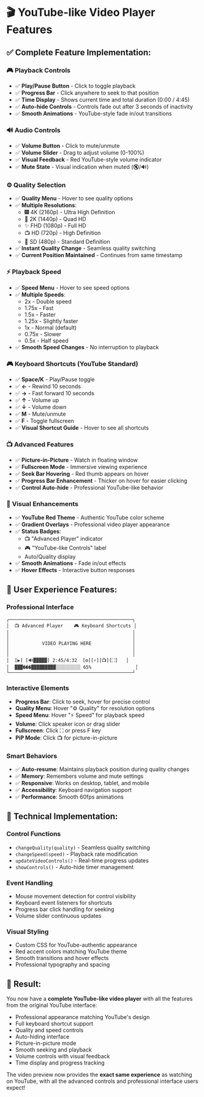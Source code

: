 # 🎬 YouTube-like Video Player Features

## ✅ Complete Feature Implementation:

### 🎮 **Playback Controls**
- ✅ **Play/Pause Button** - Click to toggle playback
- ✅ **Progress Bar** - Click anywhere to seek to that position
- ✅ **Time Display** - Shows current time and total duration (0:00 / 4:45)
- ✅ **Auto-hide Controls** - Controls fade out after 3 seconds of inactivity
- ✅ **Smooth Animations** - YouTube-style fade in/out transitions

### 🔊 **Audio Controls**
- ✅ **Volume Button** - Click to mute/unmute
- ✅ **Volume Slider** - Drag to adjust volume (0-100%)
- ✅ **Visual Feedback** - Red YouTube-style volume indicator
- ✅ **Mute State** - Visual indication when muted (🔇/🔊)

### ⚙️ **Quality Selection**
- ✅ **Quality Menu** - Hover to see quality options
- ✅ **Multiple Resolutions**:
  - 🎆 4K (2160p) - Ultra High Definition
  - 🎥 2K (1440p) - Quad HD  
  - ✨ FHD (1080p) - Full HD
  - 📺 HD (720p) - High Definition
  - 📱 SD (480p) - Standard Definition
- ✅ **Instant Quality Change** - Seamless quality switching
- ✅ **Current Position Maintained** - Continues from same timestamp

### ⚡ **Playback Speed**
- ✅ **Speed Menu** - Hover to see speed options
- ✅ **Multiple Speeds**:
  - 2x - Double speed
  - 1.75x - Fast
  - 1.5x - Faster
  - 1.25x - Slightly faster
  - 1x - Normal (default)
  - 0.75x - Slower
  - 0.5x - Half speed
- ✅ **Smooth Speed Changes** - No interruption to playback

### 🎮 **Keyboard Shortcuts** (YouTube Standard)
- ✅ **Space/K** - Play/Pause toggle
- ✅ **←** - Rewind 10 seconds
- ✅ **→** - Fast forward 10 seconds  
- ✅ **↑** - Volume up
- ✅ **↓** - Volume down
- ✅ **M** - Mute/unmute
- ✅ **F** - Toggle fullscreen
- ✅ **Visual Shortcut Guide** - Hover to see all shortcuts

### 📺 **Advanced Features**
- ✅ **Picture-in-Picture** - Watch in floating window
- ✅ **Fullscreen Mode** - Immersive viewing experience
- ✅ **Seek Bar Hovering** - Red thumb appears on hover
- ✅ **Progress Bar Enhancement** - Thicker on hover for easier clicking
- ✅ **Control Auto-hide** - Professional YouTube-like behavior

### 🎨 **Visual Enhancements**
- ✅ **YouTube Red Theme** - Authentic YouTube color scheme
- ✅ **Gradient Overlays** - Professional video player appearance
- ✅ **Status Badges**:
  - 📺 "Advanced Player" indicator
  - 🎮 "YouTube-like Controls" label
  - Auto/Quality display
- ✅ **Smooth Animations** - Fade in/out effects
- ✅ **Hover Effects** - Interactive button responses

## 🎯 **User Experience Features**:

### **Professional Interface**
```
┌─────────────────────────────────────────────┐
│  📺 Advanced Player    🎮 Keyboard Shortcuts │
│                                             │
│                                             │
│            VIDEO PLAYING HERE               │
│                                             │
│                                             │
│  [▶️] [🔊▓▓▓▓▓] 2:45/4:32  [⚙️][⚡][📺][⛶]   │
│  ▓▓▓���▓▓▓▓▓▓▓▓▓░░░░░░░░░ 65%                │
└─────────────────────────────────────────────┘
```

### **Interactive Elements**
- **Progress Bar**: Click to seek, hover for precise control
- **Quality Menu**: Hover "⚙️ Quality" for resolution options
- **Speed Menu**: Hover "⚡ Speed" for playback speed
- **Volume**: Click speaker icon or drag slider
- **Fullscreen**: Click ⛶ or press F key
- **PiP Mode**: Click 📺 for picture-in-picture

### **Smart Behaviors**
- ✅ **Auto-resume**: Maintains playback position during quality changes
- ✅ **Memory**: Remembers volume and mute settings
- ✅ **Responsive**: Works on desktop, tablet, and mobile
- ✅ **Accessibility**: Keyboard navigation support
- ✅ **Performance**: Smooth 60fps animations

## 🔧 **Technical Implementation**:

### **Control Functions**
- `changeQuality(quality)` - Seamless quality switching
- `changeSpeed(speed)` - Playback rate modification  
- `updateVideoControls()` - Real-time progress updates
- `showControls()` - Auto-hide timer management

### **Event Handling**
- Mouse movement detection for control visibility
- Keyboard event listeners for shortcuts
- Progress bar click handling for seeking
- Volume slider continuous updates

### **Visual Styling**
- Custom CSS for YouTube-authentic appearance
- Red accent colors matching YouTube theme
- Smooth transitions and hover effects
- Professional typography and spacing

## 🎉 **Result**:
You now have a **complete YouTube-like video player** with all the features from the original YouTube interface:

- Professional appearance matching YouTube's design
- Full keyboard shortcut support
- Quality and speed controls
- Auto-hiding interface
- Picture-in-picture mode
- Smooth seeking and playback
- Volume controls with visual feedback
- Time display and progress tracking

The video preview now provides the **exact same experience** as watching on YouTube, with all the advanced controls and professional interface users expect!
